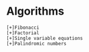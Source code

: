 # Algorithms
    [+]Fibonacci
    [+]Factorial
    [+]Single variable equations
    [+]Palindromic numbers
    
